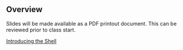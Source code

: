 ## Overview

Slides will be made available as a PDF printout document. This can be reviewed prior to class start. 

[Introducing the Shell](01_week1_mmg3320-slides.pdf)
